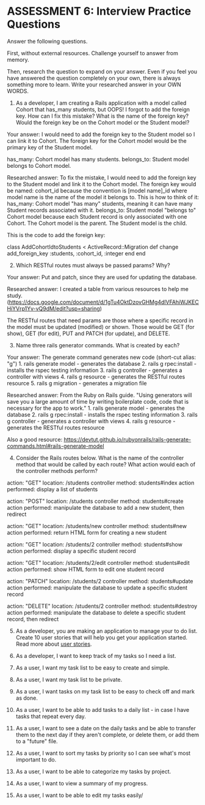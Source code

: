 # ASSESSMENT 6: Interview Practice Questions

Answer the following questions.

First, without external resources. Challenge yourself to answer from memory.

Then, research the question to expand on your answer. Even if you feel you have answered the question completely on your own, there is always something more to learn. Write your researched answer in your OWN WORDS.

1. As a developer, I am creating a Rails application with a model called Cohort that has_many students, but OOPS! I forgot to add the foreign key. How can I fix this mistake? What is the name of the foreign key? Would the foreign key be on the Cohort model or the Student model?

Your answer: I would need to add the foreign key to the Student model so I can link it to Cohort. The foreign key for the Cohort model would be the primary key of the Student model. 

has_many: Cohort model has many students.
belongs_to: Student model belongs to Cohort model.

Researched answer: To fix the mistake, I would need to add the foreign key to the Student model and link it to the Cohort model. The foreign key would be named: cohort_id because the convention is [model name]_id where model name is the name of the model it belongs to. 
This is how to think of it: 
has_many: Cohort model "has many" students, meaning it can have many Student records associated with it.
belongs_to: Student model "belongs to" Cohort model because each Student record is only associated with one Cohort.
The Cohort model is the parent. 
The Student model is the child. 

This is the code to add the foreign key: 

class AddCohortIdtoStudents < ActiveRecord::Migration
    def change
    add_foreign_key :students, :cohort_id, :integer
    end
end    

2. Which RESTful routes must always be passed params? Why?

Your answer: Put and patch, since they are used for updating the database.

Researched answer: I created a table from various resources to help me study. (https://docs.google.com/document/d/1gTu4OktDzovGHMg4dlVFAhiWJKECHiYVrp1Yv-vQ9dM/edit?usp=sharing)

The RESTful routes that need params are those where a specific record in the model must be updated (modified) or shown. Those would be GET (for show), GET (for edit), PUT and PATCH (for update), and DELETE. 

3. Name three rails generator commands. What is created by each?

Your answer: 
The generate command generates new code (short-cut alias: "g")
    1. rails generate model - generates the database
    2. rails g rpec:install - installs the rspec testing information
    3. rails g controller - generates a controller with views
    4. rails g resource - generates the RESTful routes resource
    5. rails g migration - generates a migration file


Researched answer: From the Ruby on Rails guide. 
"Using generators will save you a large amount of time by writing boilerplate code, code that is necessary for the app to work."
    1. rails generate model - generates the database
    2. rails g rpec:install - installs the rspec testing information
    3. rails g controller - generates a controller with views
    4. rails g resource - generates the RESTful routes resource

Also a good resource: https://devtut.github.io/rubyonrails/rails-generate-commands.html#rails-generate-model

4. Consider the Rails routes below. What is the name of the controller method that would be called by each route? What action would each of the controller methods perform?

action: "GET" location: /students
controller method: students#index
action performed: display a list of students

action: "POST" location: /students
controller method: students#create
action performed: manipulate the database to add a new student, then redirect

action: "GET" location: /students/new
controller method: students#new
action performed: return HTML form for creating a new student

action: "GET" location: /students/2
controller method: students#show
action performed: display a specific student record


action: "GET" location: /students/2/edit
controller method: students#edit
action performed: show HTML form to edit one student record

action: "PATCH" location: /students/2
controller method: students#update
action performed: manipulate the database to update a specific student record

action: "DELETE" location: /students/2
controller method: students#destroy
action performed: manipulate the database to delete a specific student record, then redirect

5. As a developer, you are making an application to manage your to do list. Create 10 user stories that will help you get your application started. Read more about [user stories](https://www.atlassian.com/agile/project-management/user-stories).


1. As a developer, I want to keep track of my tasks so I need a list.
2. As a user, I want my task list to be easy to create and simple.
3. As a user, I want my task list to be private.
4. As a user, I want tasks on my task list to be easy to check off and mark as done. 
5. As a user, I want to be able to add tasks to a daily list - in case I have tasks that repeat every day. 
6. As a user, I  want to see a date on the daily tasks and be able to transfer them to the next day if they aren't complete, or delete them, or add them to a "future" file.
7. As a user, I want to sort my tasks by priority so I can see what's most important to do. 
8. As a user, I want to be able to categorize my tasks by project.
9. As a user, I want to view a summary of my progress. 
10. As a user, I want to be able to edit my tasks easily/ 